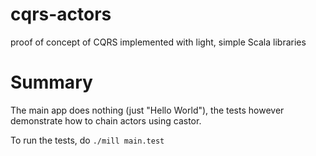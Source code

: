 # cqrs-actors
proof of concept of CQRS implemented with light, simple Scala libraries

# Summary
The main app does nothing (just "Hello World"), the tests however demonstrate how to chain actors using castor.

To run the tests, do
```./mill main.test```
